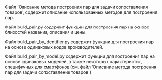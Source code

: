 Файл 'Описание метода построения пар для задачи сопоставления товаров', содержит описание использованных методов для построения пар.

Файл build_pair.py содержит функции для построения пар на основе близостей названия, описания и цены.

Файл build_pair_by_identifier.py содержит функции для построения пар на основе одинаковых кодов производителей.

Файл build_pair_by_model.py содержит функции для построения пар на основе одинаковых моделей, а также некоторых характеристик, специфичных для смартфонов (см. файл 'Описание метода построения пар для задачи сопоставления товаров')